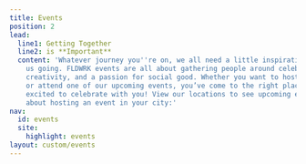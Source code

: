 ```yaml
---
title: Events
position: 2
lead:
  line1: Getting Together
  line2: is **Important**
  content: 'Whatever journey you''re on, we all need a little inspiration to keep
    us going. FLDWRK events are all about gathering people around celebration, learning,
    creativity, and a passion for social good. Whether you want to host your own gathering
    or attend one of our upcoming events, you’ve come to the right place and we’re
    excited to celebrate with you! View our locations to see upcoming events  or inquire
    about hosting an event in your city:'
nav:
  id: events
  site:
    highlight: events
layout: custom/events
---
```

